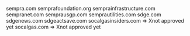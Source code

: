 sempra.com
semprafoundation.org
semprainfrastructure.com
sempranet.com
semprausgp.com
semprautilities.com
sdge.com
sdgenews.com
sdgeactsave.com	
socalgasinsiders.com    => Xnot approved yet
socalgas.com            => Xnot approved yet